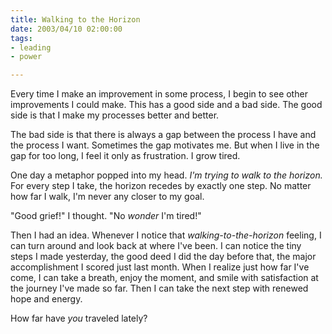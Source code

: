 ```yaml
--- 
title: Walking to the Horizon
date: 2003/04/10 02:00:00
tags: 
- leading
- power

---
```


<p> Every time I make an improvement in some process, I begin to see other improvements I could make. This has a good side and a bad side. The good side is that I make my processes better and better. </p>
<p> The bad side is that there is always a gap between the process I have and the process I want. Sometimes the gap motivates me. But when I live in the gap for too long, I feel it only as frustration. I grow tired. </p>
<p> One day a metaphor popped into my head. <em>I'm trying to walk to the horizon.</em> For every step I take, the horizon recedes by exactly one step. No matter how far I walk, I'm never any closer to my goal. </p>
<p> "Good grief!" I thought. "No <em>wonder</em> I'm tired!" </p>
<p> Then I had an idea. Whenever I notice that <em>walking-to-the-horizon</em> feeling, I can turn around and look back at where I've been. I can notice the tiny steps I made yesterday, the good deed I did the day before that, the major accomplishment I scored just last month. When I realize just how far I've come, I can take a breath, enjoy the moment, and smile with satisfaction at the journey I've made so far. Then I can take the next step with renewed hope and energy. </p>
<p> How far have <em>you</em> traveled lately? </p>
